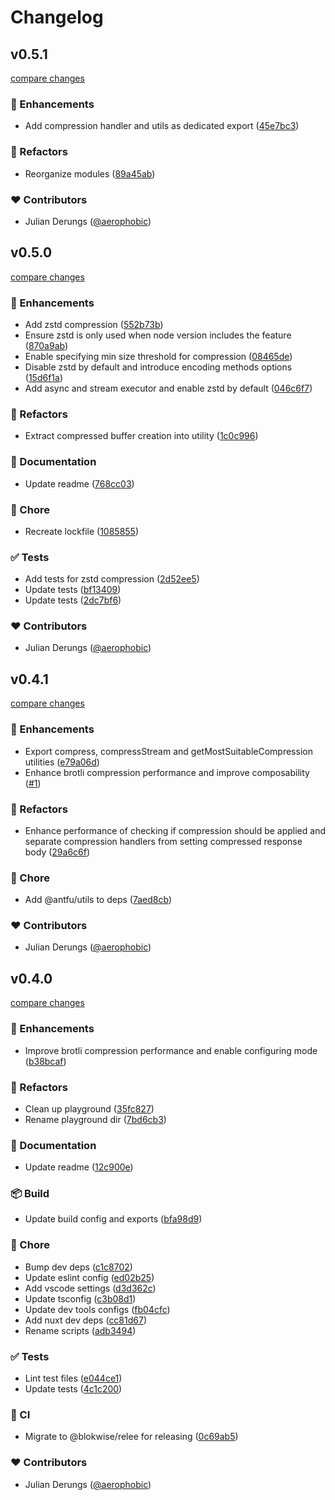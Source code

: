 # Changelog


## v0.5.1

[compare changes](https://github.com/blokwise/h3-compression/compare/v0.5.0...v0.5.1)

### 🚀 Enhancements

- Add compression handler and utils as dedicated export ([45e7bc3](https://github.com/blokwise/h3-compression/commit/45e7bc3))

### 💅 Refactors

- Reorganize modules ([89a45ab](https://github.com/blokwise/h3-compression/commit/89a45ab))

### ❤️ Contributors

- Julian Derungs ([@aerophobic](https://github.com/aerophobic))

## v0.5.0

[compare changes](https://github.com/blokwise/h3-compression/compare/v0.4.1...v0.5.0)

### 🚀 Enhancements

- Add zstd compression ([552b73b](https://github.com/blokwise/h3-compression/commit/552b73b))
- Ensure zstd is only used when node version includes the feature ([870a9ab](https://github.com/blokwise/h3-compression/commit/870a9ab))
- Enable specifying min size threshold for compression ([08465de](https://github.com/blokwise/h3-compression/commit/08465de))
- Disable zstd by default and introduce encoding methods options ([15d6f1a](https://github.com/blokwise/h3-compression/commit/15d6f1a))
- Add async and stream executor and enable zstd by default ([046c6f7](https://github.com/blokwise/h3-compression/commit/046c6f7))

### 💅 Refactors

- Extract compressed buffer creation into utility ([1c0c996](https://github.com/blokwise/h3-compression/commit/1c0c996))

### 📖 Documentation

- Update readme ([768cc03](https://github.com/blokwise/h3-compression/commit/768cc03))

### 🏡 Chore

- Recreate lockfile ([1085855](https://github.com/blokwise/h3-compression/commit/1085855))

### ✅ Tests

- Add tests for zstd compression ([2d52ee5](https://github.com/blokwise/h3-compression/commit/2d52ee5))
- Update tests ([bf13409](https://github.com/blokwise/h3-compression/commit/bf13409))
- Update tests ([2dc7bf6](https://github.com/blokwise/h3-compression/commit/2dc7bf6))

### ❤️ Contributors

- Julian Derungs ([@aerophobic](https://github.com/aerophobic))

## v0.4.1

[compare changes](https://github.com/blokwise/h3-compression/compare/v0.4.0...v0.4.1)

### 🚀 Enhancements

- Export compress, compressStream and getMostSuitableCompression utilities ([e79a06d](https://github.com/blokwise/h3-compression/commit/e79a06d))
- Enhance brotli compression performance and improve composability ([#1](https://github.com/blokwise/h3-compression/pull/1))

### 💅 Refactors

- Enhance performance of checking if compression should be applied and separate compression handlers from setting compressed response body ([29a6c6f](https://github.com/blokwise/h3-compression/commit/29a6c6f))

### 🏡 Chore

- Add @antfu/utils to deps ([7aed8cb](https://github.com/blokwise/h3-compression/commit/7aed8cb))

### ❤️ Contributors

- Julian Derungs ([@aerophobic](https://github.com/aerophobic))

## v0.4.0

[compare changes](https://github.com/blokwise/h3-compression/compare/v0.3.3...v0.4.0)

### 🚀 Enhancements

- Improve brotli compression performance and enable configuring mode ([b38bcaf](https://github.com/blokwise/h3-compression/commit/b38bcaf))

### 💅 Refactors

- Clean up playground ([35fc827](https://github.com/blokwise/h3-compression/commit/35fc827))
- Rename playground dir ([7bd6cb3](https://github.com/blokwise/h3-compression/commit/7bd6cb3))

### 📖 Documentation

- Update readme ([12c900e](https://github.com/blokwise/h3-compression/commit/12c900e))

### 📦 Build

- Update build config and exports ([bfa98d9](https://github.com/blokwise/h3-compression/commit/bfa98d9))

### 🏡 Chore

- Bump dev deps ([c1c8702](https://github.com/blokwise/h3-compression/commit/c1c8702))
- Update eslint config ([ed02b25](https://github.com/blokwise/h3-compression/commit/ed02b25))
- Add vscode settings ([d3d362c](https://github.com/blokwise/h3-compression/commit/d3d362c))
- Update tsconfig ([c3b08d1](https://github.com/blokwise/h3-compression/commit/c3b08d1))
- Update dev tools configs ([fb04cfc](https://github.com/blokwise/h3-compression/commit/fb04cfc))
- Add nuxt dev deps ([cc81d67](https://github.com/blokwise/h3-compression/commit/cc81d67))
- Rename scripts ([adb3494](https://github.com/blokwise/h3-compression/commit/adb3494))

### ✅ Tests

- Lint test files ([e044ce1](https://github.com/blokwise/h3-compression/commit/e044ce1))
- Update tests ([4c1c200](https://github.com/blokwise/h3-compression/commit/4c1c200))

### 🤖 CI

- Migrate to @blokwise/relee for releasing ([0c69ab5](https://github.com/blokwise/h3-compression/commit/0c69ab5))

### ❤️ Contributors

- Julian Derungs ([@aerophobic](https://github.com/aerophobic))

